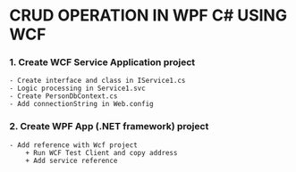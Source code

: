 <h1>CRUD OPERATION IN WPF C# USING WCF</h1>

### 1. Create <b>WCF Service Application</b> project
    - Create interface and class in IService1.cs
    - Logic processing in Service1.svc
    - Create PersonDbContext.cs
    - Add connectionString in Web.config

### 2. Create <b>WPF App (.NET framework)</b> project
    - Add reference with Wcf project
        + Run WCF Test Client and copy address
        + Add service reference
